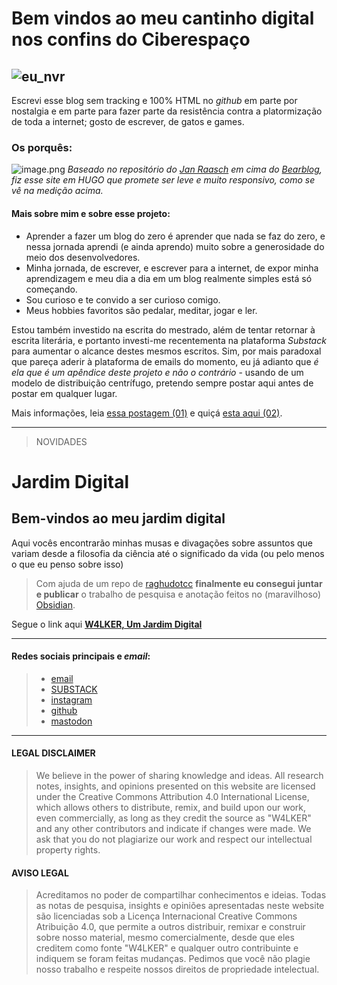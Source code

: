 # Bem vindos ao meu cantinho digital nos confins do Ciberespaço

## ![eu_nvr](https://i.postimg.cc/Dw9hrwgq/vilhenado.png)
Escrevi esse blog sem tracking e 100% HTML no *github* em parte por nostalgia e em parte para fazer parte da resistência contra a platormização de toda a internet; gosto de escrever, de gatos e games.


### Os porquês:

![image.png](https://i.postimg.cc/RhvYBMBg/image.png)
*Baseado no repositório do [Jan Raasch](https://github.com/janraasch) em cima do [Bearblog](https://bearblog.dev/), fiz esse site em HUGO que promete ser leve e muito responsivo, como se vê na medição acima.* 
#### Mais sobre mim e sobre esse projeto:
- Aprender a fazer um blog do zero é aprender que nada se faz do zero, e nessa jornada aprendi (e ainda aprendo) muito sobre a generosidade do meio dos desenvolvedores.
- Minha jornada, de escrever, e escrever para a internet, de expor minha aprendizagem e meu dia a dia em um blog realmente simples está só começando.
- Sou curioso e te convido a ser curioso comigo.
- Meus hobbies favoritos são pedalar, meditar, jogar e ler. 

Estou também investido na escrita do mestrado, além de tentar retornar à escrita literária, e portanto investi-me recentementa na plataforma *Substack* para aumentar o alcance destes mesmos escritos. 
Sim, por mais paradoxal que pareça aderir à plataforma de emails do momento, eu já adianto que *é ela que é um apêndice deste projeto e não o contrário* - usando de um modelo de distribuição centrífugo, pretendo sempre postar aqui antes de postar em qualquer lugar. 

Mais informações, leia [essa postagem (01)](https://w4lker.com.br/um-sopro-fresco-em-um-dia-quente/) e quiçá [esta aqui (02)](https://w4lker.com.br/sobre-esse-blog/).

---

>NOVIDADES
# Jardim Digital
## Bem-vindos ao meu jardim digital
Aqui vocês encontrarão minhas musas e divagações sobre assuntos que variam desde a filosofia da ciência até o significado da vida (ou pelo menos o que eu penso sobre isso)
>Com ajuda de um repo de [raghudotcc](https://github.com/raghudotcc/simply-jekyll) **finalmente eu consegui juntar e publicar** o trabalho de pesquisa e anotação feitos no (maravilhoso) [Obsidian](https://obsidian.md/).

Segue o link aqui **[W4LKER, Um Jardim Digital](https://jardim.w4lker.com.br/)**

---

#### Redes sociais principais e *email*:
>- [email](mailto:niilist@gmail.com)
>- [SUBSTACK](https://w4lker.substack.com/about)
>- [instagram](https://www.instagram.com/w4lker____/) 
>- [github](https://github.com/www4lker)
>- [mastodon](https://mastodon.social/@w4lker)

---

#### LEGAL DISCLAIMER

>We believe in the power of sharing knowledge and ideas. All research notes, insights, and opinions presented on this website are licensed under the Creative Commons Attribution 4.0 International License, which allows others to distribute, remix, and build upon our work, even commercially, as long as they credit the source as "W4LKER" and any other contributors and indicate if changes were made. We ask that you do not plagiarize our work and respect our intellectual property rights.

#### AVISO LEGAL

>Acreditamos no poder de compartilhar conhecimentos e ideias. Todas as notas de pesquisa, insights e opiniões apresentadas neste website são licenciadas sob a Licença Internacional Creative Commons Atribuição 4.0, que permite a outros distribuir, remixar e construir sobre nosso material, mesmo comercialmente, desde que eles creditem como fonte "W4LKER" e qualquer outro contribuinte e indiquem se foram feitas mudanças. Pedimos que você não plagie nosso trabalho e respeite nossos direitos de propriedade intelectual.
